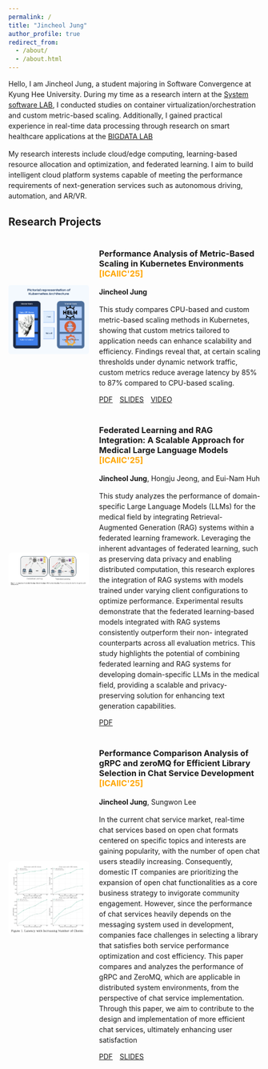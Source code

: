 ```yaml
---
permalink: /
title: "Jincheol Jung"
author_profile: true
redirect_from:
  - /about/
  - /about.html
---
```

<style>
  p {
    font-size: 14px; /* 원하는 크기로 설정 (예: 12px, 14px, small 등) */
    line-height: 1.5; /* 줄 간격 조절 */
  }
</style>

Hello, I am Jincheol Jung, a student majoring in Software Convergence at Kyung Hee University. During my time as a research intern at the [System software LAB](https://ss.korea.ac.kr/), I conducted studies on container virtualization/orchestration and custom metric-based scaling. Additionally, I gained practical experience in real-time data processing through research on smart healthcare applications at the [BIGDATA LAB]( http://allbigdata.khu.ac.kr/)

My research interests include cloud/edge computing, learning-based resource allocation and optimization, and federated learning. I aim to build intelligent cloud platform systems capable of meeting the performance requirements of next-generation services such as autonomous driving, automation, and AR/VR.

## Research Projects

<div class="project">
  <div style="display: flex; align-items: center; margin-bottom: 20px;">
    <div style="flex: 1;">
      <img src="images/ACK-2024.png" alt="CommRad Project Image" style="max-width: 100%; border-radius: 5px;">
    </div>
    <div style="flex: 2; margin-left: 20px;">
      <h3>
        <strong>Performance Analysis of Metric-Based Scaling in Kubernetes Environments</strong>
        <a href="https://kips.or.kr/ack2024/" target="_blank" style="color: orange; text-decoration: none;">[ICAIIC'25]</a>
      </h3>
      <p>
        <strong>Jincheol Jung</strong>
      </p>
      <p>
      This study compares CPU-based and custom metric-based scaling methods in Kubernetes, showing that custom
      metrics tailored to application needs can enhance scalability and efficiency. Findings reveal that, at certain scaling
      thresholds under dynamic network traffic, custom metrics reduce average latency by 85% to 87% compared to
      CPU-based scaling.
      </p>
      <div style="margin-top: 10px;">
        <a href="files/ACK-2024.pdf" class="btn" style="margin-right: 10px;">PDF</a>
        <a href="files/ACK_PPT.pdf" class="btn" style="margin-right: 10px;">SLIDES</a>
        <a href="https://www.manuscriptlink.com/society/kips/conference/ack2024/programBook/presentation/streaming/mv/KIPS_C2024B0377" class="btn">VIDEO</a>
      </div>
    </div>
  </div>

  <!-- Second Project -->
  <div style="display: flex; align-items: center; margin-bottom: 20px;">
    <div style="flex: 1;">
      <img src="images/FL.png" alt="Second Project Image" style="max-width: 100%; border-radius: 5px;">
    </div>
    <div style="flex: 2; margin-left: 20px;">
      <h3>
        <strong>Federated Learning and RAG Integration: A Scalable Approach for Medical Large Language Models</strong>
        <a href="https://icaiic.org/" target="_blank" style="color: orange; text-decoration: none;">[ICAIIC'25]</a>
      </h3>
      <p>
        <strong>Jincheol Jung</strong>, Hongju Jeong, and Eui-Nam Huh
      </p>
      <p>
      This study analyzes the performance of domain- specific Large Language Models (LLMs) for the medical field by integrating Retrieval-Augmented Generation (RAG) systems within a federated learning framework. Leveraging the inherent advantages of federated learning, such as preserving data privacy and enabling distributed computation, this research explores the integration of RAG systems with models trained under varying client configurations to optimize performance. Experimental results demonstrate that the federated learning-based models integrated with RAG systems consistently outperform their non- integrated counterparts across all evaluation metrics. This study highlights the potential of combining federated learning and RAG systems for developing domain-specific LLMs in the medical field, providing a scalable and privacy-preserving solution for enhancing text generation capabilities.
      </p>
      <div style="margin-top: 10px;">
        <a href="files/FL.pdf" class="btn" style="margin-right: 10px;">PDF</a>
      </div>
    </div>
  </div>
</div>

  <!-- Third Project -->
  <div style="display: flex; align-items: center; margin-bottom: 20px;">
    <div style="flex: 1;">
      <img src="images/chat.png" alt="Third Project Image" style="max-width: 100%; border-radius: 5px;">
    </div>
    <div style="flex: 2; margin-left: 20px;">
      <h3>
        <strong>Performance Comparison Analysis of gRPC and zeroMQ for Efficient Library Selection in Chat Service Development</strong>
        <a href="http://m.kiise.or.kr/academyEng/main/getContent.faEng?content_no=10&MENU_ID=020200" target="_blank" style="color: orange; text-decoration: none;">[ICAIIC'25]</a>
      </h3>
      <p>
        <strong>Jincheol Jung</strong>, Sungwon Lee
      </p>
      <p>
      In the current chat service market, real-time chat services based on open chat formats centered on specific topics and interests are gaining popularity, with the number of open chat users steadily
      increasing. Consequently, domestic IT companies are prioritizing the expansion of open chat functionalities as a core business strategy to invigorate community engagement. However, since the performance of chat services heavily depends on the messaging system used in development, companies face challenges in selecting a library that satisfies both service performance optimization and cost efficiency. This paper compares and analyzes the performance of gRPC and ZeroMQ, which are applicable in distributed system environments, from the perspective of chat service implementation. Through this paper, we aim to contribute to the design and implementation of more efficient chat services, ultimately enhancing user satisfaction
      </p>
      <div style="margin-top: 10px;">
        <a href="files/chat.pdf" class="btn" style="margin-right: 10px;">PDF</a>
        <a href="https://drive.google.com/file/d/1qC0XT3fMjy7yqZvTG9sH1nHAEo0xO28K/view?usp=sharing" class="btn" style="margin-right: 10px;">SLIDES</a>
      </div>
    </div>
  </div>